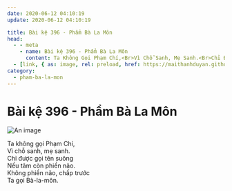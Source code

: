 ```yaml
---
date: 2020-06-12 04:10:19
update: 2020-06-12 04:10:19

title: Bài kệ 396 - Phẩm Bà La Môn
head:
  - - meta
    - name: Bài kệ 396 - Phẩm Bà La Môn
      content: Ta Không Gọi Phạm Chí,<Br>Vì Chỗ Sanh, Mẹ Sanh.<Br>Chỉ Được Gọi Tên Suông<Br>Nếu Tâm Còn Phiền Não.<Br>Không Phiền Não, Chấp Trước<Br>Ta Gọi Bà-La-Môn.<Br>
  - [link, { as: image, rel: preload, href: https://maithanhduyan.github.io/kinh-phap-cu/img/pham-ba-la-mon/pham-ba-la-mon-396.jpg }]
category:
  - pham-ba-la-mon
---
```


# Bài kệ 396 - Phẩm Bà La Môn

![An image](/img/pham-ba-la-mon/pham-ba-la-mon-396.jpg)

Ta không gọi Phạm Chí,<br>Vì chỗ sanh, mẹ sanh.<br>Chỉ được gọi tên suông<br>Nếu tâm còn phiền não.<br>Không phiền não, chấp trước<br>Ta gọi Bà-la-môn.<br>
